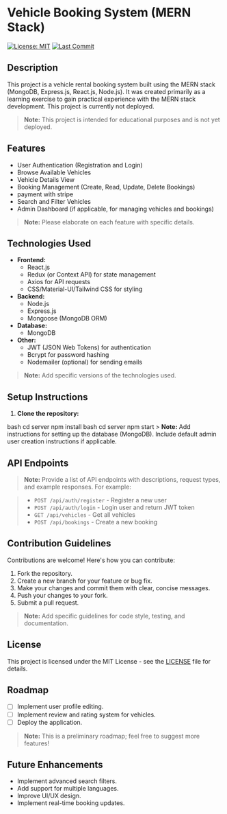 # Vehicle Booking System (MERN Stack)

[![License: MIT](https://img.shields.io/badge/License-MIT-yellow.svg)](https://opensource.org/licenses/MIT)
[![Last Commit](https://img.shields.io/github/last-commit/YOUR_USERNAME/YOUR_REPOSITORY_NAME)](https://github.com/YOUR_USERNAME/YOUR_REPOSITORY_NAME)

## Description

This project is a vehicle rental booking system built using the MERN stack (MongoDB, Express.js, React.js, Node.js). It was created primarily as a learning exercise to gain practical experience with the MERN stack development. This project is currently not deployed.

> **Note:** This project is intended for educational purposes and is not yet deployed.

## Features

*   User Authentication (Registration and Login)
*   Browse Available Vehicles
*   Vehicle Details View
*   Booking Management (Create, Read, Update, Delete Bookings)
*   payment with stripe
*   Search and Filter Vehicles
*   Admin Dashboard (if applicable, for managing vehicles and bookings)

> **Note:** Please elaborate on each feature with specific details.

## Technologies Used

*   **Frontend:**
    *   React.js
    *   Redux (or Context API) for state management
    *   Axios for API requests
    *   CSS/Material-UI/Tailwind CSS for styling
*   **Backend:**
    *   Node.js
    *   Express.js
    *   Mongoose (MongoDB ORM)
*   **Database:**
    *   MongoDB
*   **Other:**
    *   JWT (JSON Web Tokens) for authentication
    *   Bcrypt for password hashing
    *   Nodemailer (optional) for sending emails

> **Note:** Add specific versions of the technologies used.

## Setup Instructions

1.  **Clone the repository:**

bash
        cd server
        npm install
        bash
        cd server
        npm start
        > **Note:** Add instructions for setting up the database (MongoDB).  Include default admin user creation instructions if applicable.

## API Endpoints

> **Note:** Provide a list of API endpoints with descriptions, request types, and example responses. For example:

> *   `POST /api/auth/register` - Register a new user
> *   `POST /api/auth/login` - Login user and return JWT token
> *   `GET /api/vehicles` - Get all vehicles
> *   `POST /api/bookings` - Create a new booking

## Contribution Guidelines

Contributions are welcome! Here's how you can contribute:

1.  Fork the repository.
2.  Create a new branch for your feature or bug fix.
3.  Make your changes and commit them with clear, concise messages.
4.  Push your changes to your fork.
5.  Submit a pull request.

> **Note:** Add specific guidelines for code style, testing, and documentation.

## License

This project is licensed under the MIT License - see the [LICENSE](LICENSE) file for details.

## Roadmap

- [ ] Implement user profile editing.
- [ ] Implement review and rating system for vehicles.
- [ ] Deploy the application.

> **Note:** This is a preliminary roadmap; feel free to suggest more features!

## Future Enhancements

*   Implement advanced search filters.
*   Add support for multiple languages.
*   Improve UI/UX design.
*   Implement real-time booking updates.

